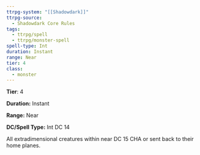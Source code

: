```yaml
---
ttrpg-system: "[[Shadowdark]]"
ttrpg-source:
  - Shadowdark Core Rules
tags:
  - ttrpg/spell
  - ttrpg/monster-spell
spell-type: Int
duration: Instant
range: Near
tier: 4
class:
  - monster
---
```

**Tier**: 4

**Duration:** Instant

**Range:** Near

**DC/Spell Type:** Int DC 14

All extradimensional creatures within near DC 15 CHA or sent back to their home planes.
